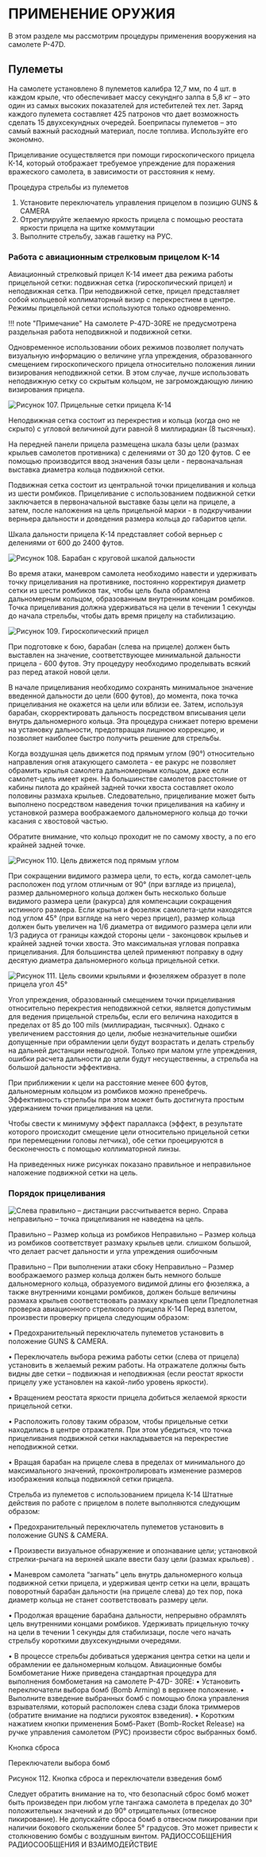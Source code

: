 # ПРИМЕНЕНИЕ ОРУЖИЯ

В этом разделе мы рассмотрим процедуры применения вооружения на самолете P-47D.


## Пулеметы

На самолете установлено 8 пулеметов калибра 12,7 мм, по 4 шт. в каждом крыле, что
обеспечивает массу секунднго залпа в 5,8 кг – это один из самых высоких показателей для
истебителей тех лет. Заряд каждого пулемета составляет 425 патронов что дает возможность
сделать 15 двухсекундных очередей. Боеприпасы пулеметов – это самый важный расходный
материал, после топлива. Используйте его экономно.

Прицеливание осуществляется при помощи гироскопического прицела К-14, который
отображает требуемое упреждение для поражения вражеского самолета, в зависимости от
расстояния к нему.

Процедура стрельбы из пулеметов

1. Установите переключатель управления прицелом в позицию GUNS & CAMERA
2. Отрегулируйте желаемую яркость прицела с помощью реостата яркости прицела
на щитке коммутации
3. Выполните стрельбу, зажав гашетку на РУС.


### Работа с авиационным стрелковым прицелом К-14

Авиационный стрелковый прицел К-14 имеет два режима работы прицельной сетки: подвижная
сетка (гироскопический прицел) и неподвижная сетка. При неподвижной сетке, прицел
представляет собой кольцевой коллиматорный визир с перекрестием в центре. Режимы
прицельной сетки используются только одновременно.


!!! note "Примечание"
    На самолете P-47D-30RE не предусмотрена раздельная работа неподвижной и подвижной
    сетки.

Одновременное использовании обоих режимов позволяет получать визуальную информацию о
величине угла упреждения, образованного смещением гироскопического прицела относительно
положения линии визирования неподвижной сетки. В этом случае, лучше использовать
неподвижную сетку со скрытым кольцом, не загромождающую линию визирования прицела.

![Рисунок 107. Прицельные сетки прицела K-14](img/img-213-1-screen.jpg)

Неподвижная сетка состоит из перекрестия и кольца (когда оно не скрыто) с угловой величиной
дуги равной 8 миллирадиан (8 тысячных).

На передней панели прицела размещена шкала базы цели (размах крыльев самолетов
противника) с делениями от 30 до 120 футов. С ее помощью производится ввод значения базы
цели - первоначальная выставка диаметра кольца подвижной сетки.

Подвижная сетка состоит из центральной точки прицеливания и кольца из шести ромбиков.
Прицеливание с использованием подвижной сетки заключается в первоначальной выставке базы
цели на прицеле, а затем, после наложения на цель прицельной марки - в подкручивании
верньера дальности и доведения размера кольца до габаритов цели.

Шкала дальности прицела K-14 представляет собой верньер с делениями от 600 до 2400 футов.

![Рисунок 108. Барабан с круговой шкалой дальности](img/img-213-1-screen.jpg)

Во время атаки, маневром самолета необходимо навести и удерживать точку прицеливания на
противнике, постоянно корректируя диаметр сетки из шести ромбиков так, чтобы цель была
обрамлена дальномерным кольцом, образованным внутренним концам ромбиков. Точка
прицеливания должна удерживаться на цели в течении 1 секунды до начала стрельбы, чтобы
дать время прицелу на стабилизацию.

![Рисунок 109. Гироскопический прицел](img/img-215-1-screen.jpg)

При подготовке к бою, барабан (слева на прицеле) должен быть выставлен на значение,
соответствующее минимальной дальности прицела - 600 футов. Эту процедуру необходимо
проделывать всякий раз перед атакой новой цели.

В начале прицеливания необходимо сохранять минимальное значение введенной дальности до
цели (600 футов), до момента, пока точка прицеливания не окажется на цели или вблизи ее.
Затем, используя барабан, скорректировать дальность посредством вписывания цели внутрь
дальномерного кольца. Эта процедура снижает потерю времени на установку дальности,
предотвращая лишнюю коррекцию, и позволяет наиболее быстро получить решение для
стрельбы.

Когда воздушная цель движется под прямым углом (90°) относительно направления огня
атакующего самолета - ее ракурс не позволяет обрамить крылья самолета дальномерным
кольцом, даже если самолет-цель имеет крен. На большинстве самолетов расстояние от кабины
пилота до крайней задней точки хвоста составляет около половины размаха крыльев.
Следовательно, прицеливание может быть выполнено посредством наведения точки
прицеливания на кабину и установкой размера воображаемого дальномерного кольца до точки
касания с хвостовой частью.

Обратите внимание, что кольцо проходит не по самому хвосту, а по его крайней задней точке.

![Рисунок 110. Цель движется под прямым углом](img/img-216-transp.png)

При сокращении видимого размера цели, то есть, когда самолет-цель расположен под углом
отличным от 90° (при взгляде из прицела), размер дальномерного кольца должен быть несколько
больше видимого размера цели (ракурса) для компенсации сокращения истинного размера. Если
крылья и фюзеляж самолета-цели находятся под углом 45° (при взгляде на него через прицел),
размер кольца должен быть увеличен на 1/6 диаметра от видимого размера цели или 1/3 радиуса
от границы каждой стороны цели - законцовок крыльев и крайней задней точки хвоста. Это
максимальная угловая поправка прицеливания. Для большинства целей применяют поправку в
одну десятую диаметра дальномерного кольца прицельной сетки.

![Рисунок 111. Цель своими крыльями и фюзеляжем образует в поле прицела угол 45°](img/img-217-transp.png)

Угол упреждения, образованный смещением точки прицеливания относительно перекрестия
неподвижной сетки, является допустимым для ведения прицельной стрельбы, если его величина
находится в пределах от 85 до 100 mils (миллирадиан, тысячных). Однако с увеличением
расстояния до цели, любые незначительные ошибки допущенные при обрамлении цели будут
возрастать и делать стрельбу на дальней дистанции невыгодной. Только при малом угле
упреждения, ошибки расчета дальности до цели будут несущественны, а стрельба на большой
дальности эффективна.

При приближении к цели на расстояние менее 600 футов, дальномерным кольцом из ромбиков
можно пренебречь. Эффективность стрельбы при этом может быть достигнута простым
удержанием точки прицеливания на цели.

Чтобы свести к минимуму эффект параллакса (эффект, в результате которого происходит
смещение цели относительно прицельной сетки при перемещении головы летчика), обе сетки
проецируются в бесконечность с помощью коллиматорной линзы.

На приведенных ниже рисунках показано правильное и неправильное наложение подвижной
сетки на цель.

### Порядок прицеливания

![Слева `правильно` – дистанции рассчитывается верно. Справа `неправильно` – точка прицеливания не наведена на цель.](img/img-218-589.png)




Правильно – Размер кольца из ромбиков Неправильно – Размер кольца из ромбиков
соответствует размаху крыльев цели. слишком большой, что делает расчет
дальности и угла упреждения ошибочным




Правильно – При выполнении атаки сбоку Неправильно – Размер воображаемого
размер кольца должен быть немного больше дальномерного кольца, образуемого
видимой длины его фюзеляжа, а также внутренними концами ромбиков, должен
больше величины размаха крыльев соответствовать размаху крыльев цели
Предполетная проверка авиационного стрелкового прицела К-14
Перед взлетом, произвести проверку прицела следующим образом:

• Предохранительный переключатель пулеметов установить в положение GUNS & CAMERA.

• Переключатель выбора режима работы сетки (слева от прицела) установить в желаемый
режим работы. На отражателе должны быть видны две сетки – подвижная и неподвижная
 (если реостат яркости прицелу уже установлен на какой-либо уровень яркости).

• Вращением реостата яркости прицела добиться желаемой яркости прицельной сетки.

• Расположить голову таким образом, чтобы прицельные сетки находились в центре
отражателя. При этом убедиться, что точка прицеливания подвижной сетки накладывается
на перекрестие неподвижной сетки.

• Вращая барабан на прицеле слева в пределах от минимального до максимального
значений, проконтролировать изменение размеров изображения кольца подвижной сетки
прицела.


Стрельба из пулеметов с использованием прицела К-14
Штатные действия по работе с прицелом в полете выполняются следующим образом:

• Предохранительный переключатель пулеметов установить в положение GUNS & CAMERA.

• Произвести визуальное обнаружение и опознавание цели; установкой стрелки-рычага на
верхней шкале ввести базу цели (размах крыльев) .

• Маневром самолета “загнать” цель внутрь дальномерного кольца подвижной сетки прицела,
и удерживая центр сетки на цели, вращать поворотный барабан дальности (на прицеле
слева) до тех пор, пока диаметр кольца не станет соответствовать размеру цели.

• Продолжая вращение барабана дальности, непрерывно обрамлять цель внутренними
концами ромбиков. Удерживать прицельную точку на цели в течении 1 секунды для
стабилизаци, после чего начать стрельбу короткими двухсекундными очередями.

• В процессе стрельбы добиваться удержания центра сетки на цели и обрамлении ее
дальномерным кольцом.
Авиационные бомбы
Бомбометание
Ниже приведена стандартная процедура для выполнения бомбометания на самолете P-47D-
30RE:
• Установить переключатели выбора бомб (Bomb Arming) в верхнее положение.
• Выполните взведение выбранных бомб с помощью блока управления взрывателями,
который расположен слева сзади блока триммеров (обратите внимание на подписи рукояток
взведения).
• Коротким нажатием кнопки применения Бомб-Ракет (Bomb-Rocket Release) на ручке
управления самолетом (РУС) произвести сброс выбранных бомб.



Кнопка сброса




Переключатели
выбора бомб




Рисунок 112. Кнопка сброса и переключатели взведения бомб

Следует обратить внимание на то, что безопасный сброс бомб может быть произведен при любом
угле тангажа самолета в пределах до 30° положительных значений и до 90° отрицательных
(отвесное пикирование).
Не допускайте сброса бомб в отвесном пикировании при наличии бокового скольжении более 5°
градусов. Это может привести к столкновению бомбы с воздушным винтом.
РАДИОССОБЩЕНИЯ
РАДИОСООБЩЕНИЯ И
ВЗАИМОДЕЙСТВИЕ
